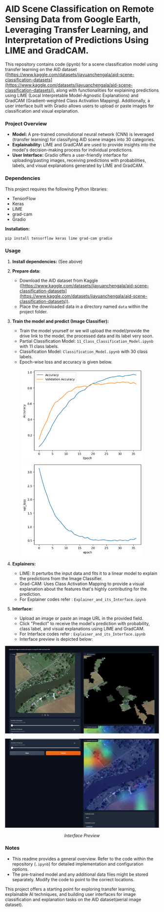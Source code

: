 # AID Scene Classification on Remote Sensing Data from Google Earth, Leveraging Transfer Learning, and Interpretation of Predictions Using LIME and GradCAM.

This repository contains code (ipynb) for a scene classification model using transfer learning on the AID dataset ([https://www.kaggle.com/datasets/jiayuanchengala/aid-scene-classification-datasets](https://www.kaggle.com/datasets/jiayuanchengala/aid-scene-classification-datasets)), along with functionalities for explaining predictions using LIME (Local Interpretable Model-Agnostic Explanations) and GradCAM (Gradient-weighted Class Activation Mapping). Additionally, a user interface built with Gradio allows users to upload or paste images for classification and visual explanation.

### Project Overview

* **Model:** A pre-trained convolutional neural network (CNN) is leveraged (transfer learning) for classifying AID scene images into 30 categories.
* **Explainability:** LIME and GradCAM are used to provide insights into the model's decision-making process for individual predictions.
* **User Interface:** Gradio offers a user-friendly interface for uploading/pasting images, receiving predictions with probabilities, labels, and visual explanations generated by LIME and GradCAM.

### Dependencies

This project requires the following Python libraries:

* TensorFlow
* Keras
* LIME
* grad-cam
* Gradio

**Installation:**

```bash
pip install tensorflow keras lime grad-cam gradio
```

### Usage

1. **Install dependencies:** (See above)

2. **Prepare data:**

   * Download the AID dataset from Kaggle ([https://www.kaggle.com/datasets/jiayuanchengala/aid-scene-classification-datasets](https://www.kaggle.com/datasets/jiayuanchengala/aid-scene-classification-datasets)).
   * Place the downloaded data in a directory named `data` within the project folder.

3. **Train the model and predict (Image Classifier):**

   * Train the model yourself or we will upload the model/provide the drive link to the model, the processed data and its label very soon.
   * Partial Classification Model: `11_Class_Classification_Model.ipynb` with 11 class labels.
   * Classification Model: `Classification_Model.ipynb` with 30 class labels.
   * Epoch-wise loss and accuracy is given below.

<p align="center">
  <img src="https://github.com/Purushothaman-natarajan/Image-Classification-on-Remote-Sensing/blob/main/data's/Epoch-wise%20accuracy%20on%20the%20training%20and%20validation%20sets.png" width="400" />
  <img src="https://github.com/Purushothaman-natarajan/Image-Classification-on-Remote-Sensing/blob/main/data's/Epoch-wise%20loss%20on%20validation%20set.png" width="400" />
</p>

4. **Explainers:**
   
   * LIME: It perturbs the input data and fits it to a linear model to explain the predictions from the Image Classifier.
   * Grad-CAM: Uses Class Activation Mapping to provide a visual explanation about the features that's highly contributing for the prediction.
   * For Explainer codes refer : `Explainer_and_its_Interface.ipynb`

5. **Interface:**

   * Upload an image or paste an image URL in the provided field.
   * Click "Predict" to receive the model's prediction with probability, class label, and visual explanations using LIME and GradCAM.
   * For Interface codes refer : `Explainer_and_its_Interface.ipynb`
   * Interface preview is depicted below:
  
<p align="center">
  <img src="https://github.com/Purushothaman-natarajan/Image-Classification-on-Remote-Sensing/blob/main/data's/Interface%20preview%20-%201.png" />
  <br>
</p>

<p align="center">
  <img src="https://github.com/Purushothaman-natarajan/Image-Classification-on-Remote-Sensing/blob/main/data's/Interface%20preview%20-%202.png" />
  <br>
</p>

<p align="center">
  <em>Interface Preview</em>
</p>

### Notes

* This readme provides a general overview. Refer to the code within the repository (`.ipynb`) for detailed implementation and configuration options.
* The pre-trained model and any additional data files might be stored separately. Modify the code to point to the correct locations.

This project offers a starting point for exploring transfer learning, explainable AI techniques, and building user interfaces for image classification and explanation tasks on the AID dataset(aerial image dataset).
